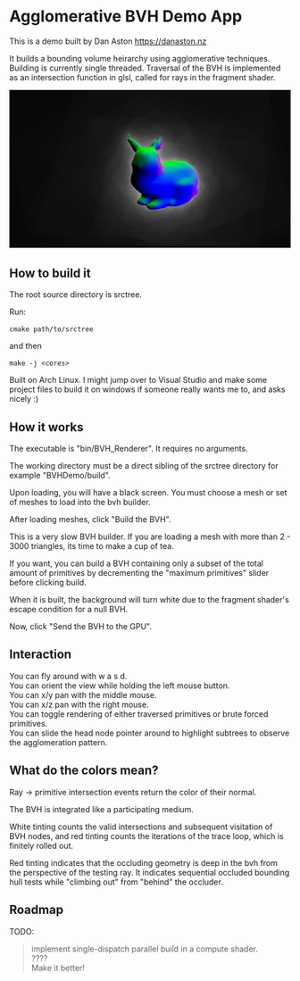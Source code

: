 #  Agglomerative BVH Demo App

This is a demo built by Dan Aston https://danaston.nz

It builds a bounding volume heirarchy using agglomerative techniques.
Building is currently single threaded.
Traversal of the BVH is implemented as an intersection function in glsl, called for rays in the fragment shader.

![](journal/ghostbunny_normal.png)

## How to build it

The root source directory is srctree. 

Run:
```
cmake path/to/srctree
```
and then
```
make -j <cores>
```

Built on Arch Linux. I might jump over to Visual Studio and make some project files to build it on windows if someone really wants me to, and asks nicely :)

## How it works

The executable is "bin/BVH_Renderer". It requires no arguments.

The working directory must be a direct sibling of the srctree directory for example "BVHDemo/build".

Upon loading, you will have a black screen. You must choose a mesh or set of meshes to load into the bvh builder.

After loading meshes, click "Build the BVH".

This is a very slow BVH builder. If you are loading a mesh with more than 2 - 3000 triangles, its time to make a cup of tea.

If you want, you can build a BVH containing only a subset of the total amount of primitives by decrementing the "maximum primitives" slider before clicking build.

When it is built, the background will turn white due to the fragment shader's escape condition for a null BVH.

Now, click "Send the BVH to the GPU".

## Interaction

You can fly around with w a s d.\
You can orient the view while holding the left mouse button.\
You can x/y pan with the middle mouse.\
You can x/z pan with the right mouse.\
You can toggle rendering of either traversed primitives or brute forced primitives.\
You can slide the head node pointer around to highlight subtrees to observe the agglomeration pattern.

## What do the colors mean?

Ray -> primitive intersection events return the color of their normal.

The BVH is integrated like a participating medium.

White tinting counts the valid intersections and subsequent visitation of BVH nodes, and red tinting counts the iterations of the trace loop, which is finitely rolled out.

Red tinting indicates that the occluding geometry is deep in the bvh from the perspective of the testing ray. It indicates sequential occluded bounding hull tests while "climbing out" from "behind" the occluder.


## Roadmap

TODO: 
  > implement single-dispatch parallel build in a compute shader.\
  > ????\
  > Make it better!
